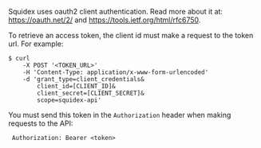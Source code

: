 ﻿Squidex uses oauth2 client authentication. Read more about it at: https://oauth.net/2/ and https://tools.ietf.org/html/rfc6750.

To retrieve an access token, the client id must make a request to the token url. For example:

    $ curl
        -X POST '<TOKEN_URL>' 
        -H 'Content-Type: application/x-www-form-urlencoded' 
        -d 'grant_type=client_credentials&
            client_id=[CLIENT_ID]&
            client_secret=[CLIENT_SECRET]&
			scope=squidex-api'

You must send this token in the `Authorization` header when making requests to the API:

     Authorization: Bearer <token>